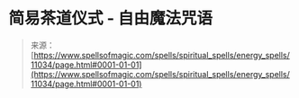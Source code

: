 <!--yml

category: 未分类

date: 2024-06-12 18:48:00

-->

# 简易茶道仪式 - 自由魔法咒语

> 来源：[https://www.spellsofmagic.com/spells/spiritual_spells/energy_spells/11034/page.html#0001-01-01](https://www.spellsofmagic.com/spells/spiritual_spells/energy_spells/11034/page.html#0001-01-01)
